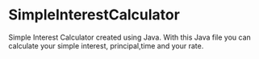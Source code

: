 # SimpleInterestCalculator
Simple Interest Calculator created using Java. With this Java file you can calculate your simple interest, principal,time and your rate.
